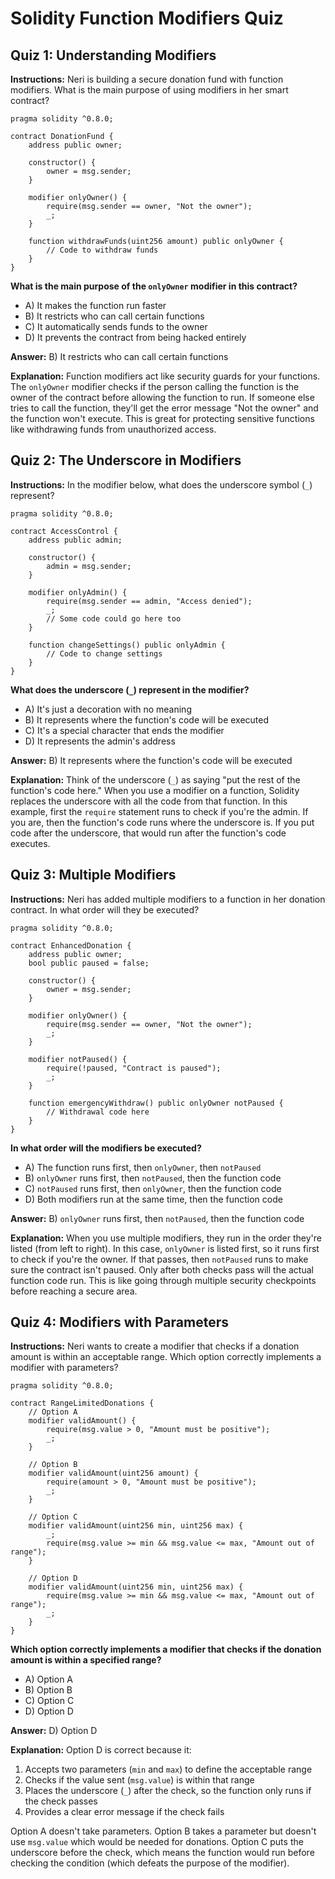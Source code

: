 # Solidity Function Modifiers Quiz

## Quiz 1: Understanding Modifiers

**Instructions:** Neri is building a secure donation fund with function modifiers. What is the main purpose of using modifiers in her smart contract?

```solidity
pragma solidity ^0.8.0;

contract DonationFund {
    address public owner;

    constructor() {
        owner = msg.sender;
    }

    modifier onlyOwner() {
        require(msg.sender == owner, "Not the owner");
        _;
    }

    function withdrawFunds(uint256 amount) public onlyOwner {
        // Code to withdraw funds
    }
}
```

**What is the main purpose of the `onlyOwner` modifier in this contract?**

- A) It makes the function run faster
- B) It restricts who can call certain functions
- C) It automatically sends funds to the owner
- D) It prevents the contract from being hacked entirely

**Answer:** B) It restricts who can call certain functions

**Explanation:** Function modifiers act like security guards for your functions. The `onlyOwner` modifier checks if the person calling the function is the owner of the contract before allowing the function to run. If someone else tries to call the function, they'll get the error message "Not the owner" and the function won't execute. This is great for protecting sensitive functions like withdrawing funds from unauthorized access.

## Quiz 2: The Underscore in Modifiers

**Instructions:** In the modifier below, what does the underscore symbol (`_`) represent?

```solidity
pragma solidity ^0.8.0;

contract AccessControl {
    address public admin;

    constructor() {
        admin = msg.sender;
    }

    modifier onlyAdmin() {
        require(msg.sender == admin, "Access denied");
        _;
        // Some code could go here too
    }

    function changeSettings() public onlyAdmin {
        // Code to change settings
    }
}
```

**What does the underscore (`_`) represent in the modifier?**

- A) It's just a decoration with no meaning
- B) It represents where the function's code will be executed
- C) It's a special character that ends the modifier
- D) It represents the admin's address

**Answer:** B) It represents where the function's code will be executed

**Explanation:** Think of the underscore (`_`) as saying "put the rest of the function's code here." When you use a modifier on a function, Solidity replaces the underscore with all the code from that function. In this example, first the `require` statement runs to check if you're the admin. If you are, then the function's code runs where the underscore is. If you put code after the underscore, that would run after the function's code executes.

## Quiz 3: Multiple Modifiers

**Instructions:** Neri has added multiple modifiers to a function in her donation contract. In what order will they be executed?

```solidity
pragma solidity ^0.8.0;

contract EnhancedDonation {
    address public owner;
    bool public paused = false;

    constructor() {
        owner = msg.sender;
    }

    modifier onlyOwner() {
        require(msg.sender == owner, "Not the owner");
        _;
    }

    modifier notPaused() {
        require(!paused, "Contract is paused");
        _;
    }

    function emergencyWithdraw() public onlyOwner notPaused {
        // Withdrawal code here
    }
}
```

**In what order will the modifiers be executed?**

- A) The function runs first, then `onlyOwner`, then `notPaused`
- B) `onlyOwner` runs first, then `notPaused`, then the function code
- C) `notPaused` runs first, then `onlyOwner`, then the function code
- D) Both modifiers run at the same time, then the function code

**Answer:** B) `onlyOwner` runs first, then `notPaused`, then the function code

**Explanation:** When you use multiple modifiers, they run in the order they're listed (from left to right). In this case, `onlyOwner` is listed first, so it runs first to check if you're the owner. If that passes, then `notPaused` runs to make sure the contract isn't paused. Only after both checks pass will the actual function code run. This is like going through multiple security checkpoints before reaching a secure area.

## Quiz 4: Modifiers with Parameters

**Instructions:** Neri wants to create a modifier that checks if a donation amount is within an acceptable range. Which option correctly implements a modifier with parameters?

```solidity
pragma solidity ^0.8.0;

contract RangeLimitedDonations {
    // Option A
    modifier validAmount() {
        require(msg.value > 0, "Amount must be positive");
        _;
    }

    // Option B
    modifier validAmount(uint256 amount) {
        require(amount > 0, "Amount must be positive");
        _;
    }

    // Option C
    modifier validAmount(uint256 min, uint256 max) {
        _;
        require(msg.value >= min && msg.value <= max, "Amount out of range");
    }

    // Option D
    modifier validAmount(uint256 min, uint256 max) {
        require(msg.value >= min && msg.value <= max, "Amount out of range");
        _;
    }
}
```

**Which option correctly implements a modifier that checks if the donation amount is within a specified range?**

- A) Option A
- B) Option B
- C) Option C
- D) Option D

**Answer:** D) Option D

**Explanation:** Option D is correct because it:

1. Accepts two parameters (`min` and `max`) to define the acceptable range
2. Checks if the value sent (`msg.value`) is within that range
3. Places the underscore (`_`) after the check, so the function only runs if the check passes
4. Provides a clear error message if the check fails

Option A doesn't take parameters. Option B takes a parameter but doesn't use `msg.value` which would be needed for donations. Option C puts the underscore before the check, which means the function would run before checking the condition (which defeats the purpose of the modifier).
